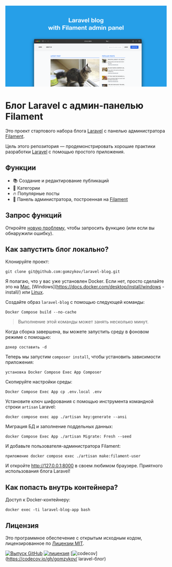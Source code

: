 ![Блог Laravel с панелью администратора Filament](../docs/social-preview-en.png)

# Блог Laravel с админ-панелью Filament

Это проект стартового набора блога [Laravel](https://laravel.com) с панелью администратора [Filament](https://filamentphp.com).

Цель этого репозитория — продемонстрировать хорошие практики разработки [Laravel](https://laravel.com) с помощью простого приложения.

## Функции

- 📚 Создание и редактирование публикаций
- 🥑 Категории
- :fire: Популярные посты
- :hatched_chick: Панель администратора, построенная на [Filament](https://filamentphp.com)

## Запрос функций

Откройте [новую проблему](https://github.com/gomzykov/laravel-blog/issues/new), чтобы запросить функцию (или если вы обнаружили ошибку).

## Как запустить блог локально?

Клонируйте проект:

``` баш
git clone git@github.com:gomzykov/laravel-blog.git
```

Я полагаю, что у вас уже установлен Docker. Если нет, просто сделайте это на [Mac](https://docs.docker.com/desktop/install/mac-install/), [Windows](https://docs.docker.com/desktop/install/windows -install/) или [Linux](https://docs.docker.com/desktop/install/linux-install/).

Создайте образ `laravel-blog` с помощью следующей команды:

``` баш
Docker Compose build --no-cache
```

>Выполнение этой команды может занять несколько минут.

Когда сборка завершена, вы можете запустить среду в фоновом режиме с помощью:

``` баш
докер составить -d
```

Теперь мы запустим `composer install`, чтобы установить зависимости приложения:

``` баш
установка Docker Compose Exec App Composer
```

Скопируйте настройки среды:

``` баш
Docker Compose Exec App cp .env.local .env
```

Установите ключ шифрования с помощью инструмента командной строки `artisan` Laravel:

``` баш
docker compose exec app ./artisan key:generate --ansi
```

Миграция БД и заполнение поддельных данных:

``` баш
docker Compose Exec App ./artisan Migrate: Fresh --seed
```

И добавьте пользователя-администратора Filament:

``` баш
приложение docker compose exec ./artisan make:filament-user
```

И откройте http://127.0.0.1:8000 в своем любимом браузере. Приятного использования блога Laravel!

## Как попасть внутрь контейнера?

Доступ к Docker-контейнеру:

``` баш
docker exec -ti laravel-blog-app bash
```

## Лицензия

Это программное обеспечение с открытым исходным кодом, лицензированное по [Лицензии MIT](https://github.com/gomzykov/php-code-style/blob/main/LICENSE).


[![Выпуск GitHub](https://img.shields.io/github/release/gomzykov/laravel-blog.svg)](https://github.com/gomzykov/laravel-blog/releases/latest)
[![лицензия](https://img.shields.io/badge/License-MIT-green.svg)](https://github.com/gomzykov/laravel-blog/blob/development/LICENSE)
[![codecov](https://codecov.io/gh/gomzykov/laravel-blog/branch/main/graph/badge.svg?token=4CYTVMVUYV)](https://codecov.io/gh/gomzykov/ laravel-блог)